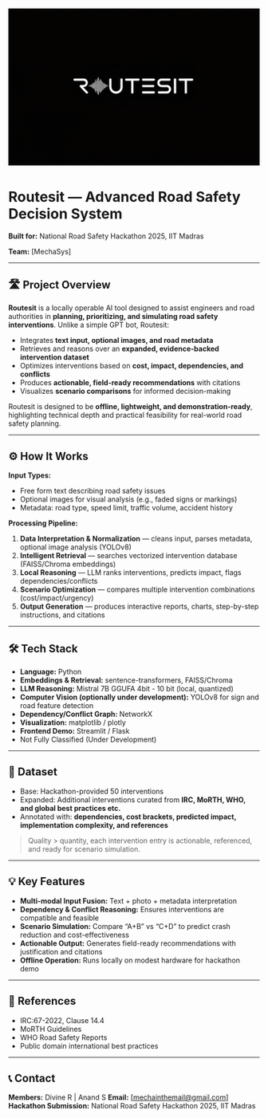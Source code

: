 # ![Routesit Banner](routesitbanner/Routesit.png)


# Routesit — Advanced Road Safety Decision System

**Built for:** National Road Safety Hackathon 2025, IIT Madras  

**Team:** [MechaSys]  

---

## 🛣 Project Overview

**Routesit** is a locally operable AI tool designed to assist engineers and road authorities in **planning, prioritizing, and simulating road safety interventions**. Unlike a simple GPT bot, Routesit:

- Integrates **text input, optional images, and road metadata**
- Retrieves and reasons over an **expanded, evidence-backed intervention dataset**
- Optimizes interventions based on **cost, impact, dependencies, and conflicts**
- Produces **actionable, field-ready recommendations** with citations
- Visualizes **scenario comparisons** for informed decision-making

Routesit is designed to be **offline, lightweight, and demonstration-ready**, highlighting technical depth and practical feasibility for real-world road safety planning.

---

## ⚙ How It Works

**Input Types:**
- Free form text describing road safety issues
- Optional images for visual analysis (e.g., faded signs or markings)
- Metadata: road type, speed limit, traffic volume, accident history

**Processing Pipeline:**
1. **Data Interpretation & Normalization** — cleans input, parses metadata, optional image analysis (YOLOv8)
2. **Intelligent Retrieval** — searches vectorized intervention database (FAISS/Chroma embeddings)
3. **Local Reasoning** — LLM ranks interventions, predicts impact, flags dependencies/conflicts
4. **Scenario Optimization** — compares multiple intervention combinations (cost/impact/urgency)
5. **Output Generation** — produces interactive reports, charts, step-by-step instructions, and citations

---

## 🛠 Tech Stack

- **Language:** Python  
- **Embeddings & Retrieval:** sentence-transformers, FAISS/Chroma  
- **LLM Reasoning:** Mistral 7B GGUFA 4bit - 10 bit  (local, quantized)  
- **Computer Vision (optionally under development):** YOLOv8 for sign and road feature detection  
- **Dependency/Conflict Graph:** NetworkX  
- **Visualization:** matplotlib / plotly  
- **Frontend Demo:** Streamlit / Flask
- Not Fully Classified (Under Development)

---

## 📂 Dataset

- Base: Hackathon-provided 50 interventions  
- Expanded: Additional interventions curated from **IRC, MoRTH, WHO, and global best practices etc.**  
- Annotated with: **dependencies, cost brackets, predicted impact, implementation complexity, and references**  

> Quality > quantity,  each intervention entry is actionable, referenced, and ready for scenario simulation.

---

## 💡 Key Features

- **Multi-modal Input Fusion:** Text + photo + metadata interpretation  
- **Dependency & Conflict Reasoning:** Ensures interventions are compatible and feasible  
- **Scenario Simulation:** Compare “A+B” vs “C+D” to predict crash reduction and cost-effectiveness  
- **Actionable Output:** Generates field-ready recommendations with justification and citations  
- **Offline Operation:** Runs locally on modest hardware for hackathon demo
---



## 📜 References

- IRC:67-2022, Clause 14.4  
- MoRTH Guidelines  
- WHO Road Safety Reports  
- Public domain international best practices  

---

## 📞 Contact

**Members:** Divine R | Anand S 
**Email:** [mechainthemail@gmail.com]  
**Hackathon Submission:** National Road Safety Hackathon 2025, IIT Madras

